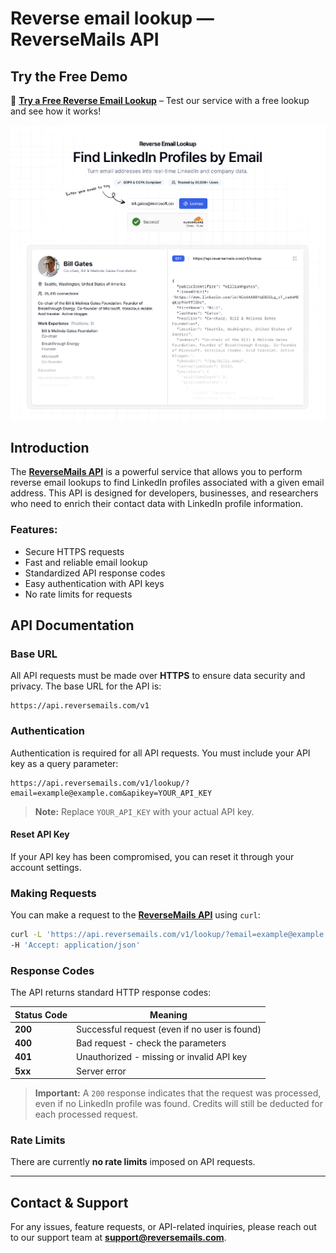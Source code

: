 # Reverse email lookup — ReverseMails API

## Try the Free Demo
🚀 **[Try a Free Reverse Email Lookup](https://www.reversemails.com?utm_source=github&utm_medium=readme&utm_campaign=free_demo)** – Test our service with a free lookup and see how it works!

![Reverse Emails](./hero.png)

## Introduction
The **[ReverseMails API](https://www.reversemails.com?utm_source=github&utm_medium=readme&utm_campaign=free_demo)** is a powerful service that allows you to perform reverse email lookups to find LinkedIn profiles associated with a given email address. This API is designed for developers, businesses, and researchers who need to enrich their contact data with LinkedIn profile information.

### Features:
- Secure HTTPS requests
- Fast and reliable email lookup
- Standardized API response codes
- Easy authentication with API keys
- No rate limits for requests

## API Documentation

### Base URL
All API requests must be made over **HTTPS** to ensure data security and privacy. The base URL for the API is:

```
https://api.reversemails.com/v1
```

### Authentication
Authentication is required for all API requests. You must include your API key as a query parameter:

```
https://api.reversemails.com/v1/lookup/?email=example@example.com&apikey=YOUR_API_KEY
```

> **Note:** Replace `YOUR_API_KEY` with your actual API key.

#### Reset API Key
If your API key has been compromised, you can reset it through your account settings.

### Making Requests
You can make a request to the **[ReverseMails API](https://www.reversemails.com?utm_source=github&utm_medium=readme&utm_campaign=free_demo)** using `curl`:

```sh
curl -L 'https://api.reversemails.com/v1/lookup/?email=example@example.com&apikey=YOUR_API_KEY' \
-H 'Accept: application/json'
```

### Response Codes
The API returns standard HTTP response codes:

| Status Code | Meaning |
|------------|---------|
| **200** | Successful request (even if no user is found) |
| **400** | Bad request - check the parameters |
| **401** | Unauthorized - missing or invalid API key |
| **5xx** | Server error |

> **Important:** A `200` response indicates that the request was processed, even if no LinkedIn profile was found. Credits will still be deducted for each processed request.

### Rate Limits
There are currently **no rate limits** imposed on API requests.

---

## Contact & Support
For any issues, feature requests, or API-related inquiries, please reach out to our support team at **support@reversemails.com**.

